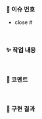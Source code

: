 <!-- PR 제목은 '[feat/#이슈번호] 작업 내용' 과 같은 형태로 작성해주세요.  -->

### 📑 이슈 번호
<!-- 이슈 번호를 작성해주세요 ex) #11 -->

- close #

<br>

### ✨️ 작업 내용
<!-- 작업 내용을 간략히 설명해주세요 -->

<br>

### 🌊 코멘트
<!-- 리뷰어가 중점적으로 봐주었으면 하는 부분이나 궁금한 점을 자유롭게 남겨주세요! -->

<br>

### 📸 구현 결과
<!-- 구현한 기능이 모두 결과물에 포함되도록 자유롭게 첨부해주세요 (스크린샷, gif, 동영상, 배포링크 등) -->



<!-- ⚠️⚠️⚠️⚠️⚠️⚠️ 잠깐 !!!! ⚠️⚠️⚠️⚠️⚠️ -->
<!-- PR 제목 컨벤션에 맞게 잘 작성했는지, 리뷰어 지정 했는지, assigner 및 label 설정 했는지 다시 한 번 체크하기 !! -->
